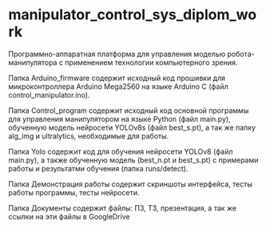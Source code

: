 # manipulator_control_sys_diplom_work

Программно-аппаратная платформа для управления моделью робота-манипулятора с применением технологии компьютерного зрения.


Папка Arduino_firmware содержит исходный код прошивки для микроконтроллера Arduino Mega2560 на языке Arduino C (файл control_manipulator.ino).

Папка Control_program содержит исходный код основной программы для управления манипулятором на языке Python (файл main.py), обученную модель нейросети YOLOv8s (файл best_s.pt), а так же папку alg_img и ultralytics, необходимые для работы.

Папка Yolo содержит код для обучения нейросети YOLOv8 (файл main.py), а также обученную модель (best_n.pt и best_s.pt) с примерами работы и результатми обучения (папка runs/detect).

Папка Демонстрация работы содержит скриншоты интерфейса, тесты работы программы, тесты нейросети.

Папка Документы содержит файлы: ПЗ, ТЗ, презентация, а так же ссылки на эти файлы в GoogleDrive
